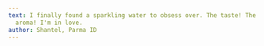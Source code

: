 ```yaml
---
text: I finally found a sparkling water to obsess over. The taste! The flowery
  aroma! I'm in love.
author: Shantel, Parma ID
---
```

